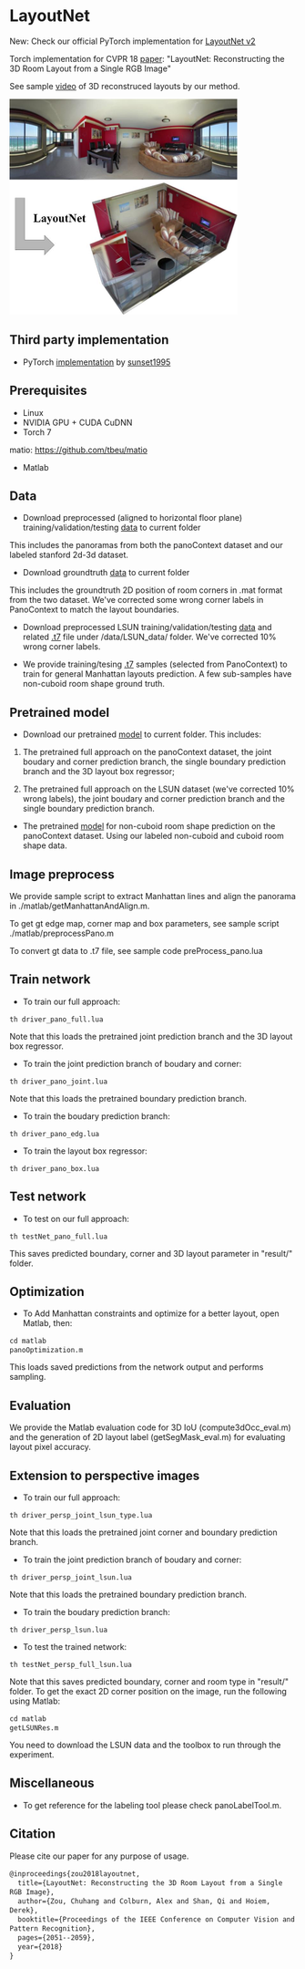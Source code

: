 # LayoutNet
New: Check our official PyTorch implementation for [LayoutNet v2](https://github.com/zouchuhang/LayoutNetv2)

Torch implementation for CVPR 18 [paper](http://openaccess.thecvf.com/content_cvpr_2018/papers/Zou_LayoutNet_Reconstructing_the_CVPR_2018_paper.pdf): "LayoutNet: Reconstructing the 3D Room Layout from a Single RGB Image"

See sample [video](https://youtu.be/WDzYXRP6XDs) of 3D reconstruced layouts by our method.

<img src='figs/teasor.jpg' width=400>

## Third party implementation
- PyTorch [implementation](https://github.com/sunset1995/pytorch-layoutnet) by [sunset1995](https://github.com/sunset1995)

## Prerequisites
- Linux
- NVIDIA GPU + CUDA CuDNN
- Torch 7

matio: https://github.com/tbeu/matio

- Matlab

## Data
- Download preprocessed (aligned to horizontal floor plane) training/validation/testing [data](https://drive.google.com/file/d/1400fSLme70jnTnsmkPk4YLDAtQA0mgTP/view?usp=sharing) to current folder

This includes the panoramas from both the panoContext dataset and our labeled stanford 2d-3d dataset.

- Download groundtruth [data](https://drive.google.com/file/d/1j91sz8Jt6Jsg198riA0ggz8Mjj4lSntx/view?usp=sharing) to current folder

This includes the groundtruth 2D position of room corners in .mat format from the two dataset. We've corrected some wrong corner labels in PanoContext to match the layout boundaries.

- Download preprocessed LSUN training/validation/testing [data](https://drive.google.com/file/d/1BSYquS7LietkRiyZMxBlqtY8uZSIsUUg/view?usp=sharing) and related [.t7](https://drive.google.com/file/d/1QO9MioPRKUBKq_sEh06-nk8xAAohzueD/view?usp=sharing) file under /data/LSUN\_data/ folder. We've corrected 10% wrong corner labels.

- We provide training/tesing [.t7](https://drive.google.com/file/d/14K8EQfwJif3WJOtwD3SzdHn7NrNmGhVm/view?usp=sharing) samples (selected from PanoContext) to train for general Manhattan layouts prediction. A few sub-samples have non-cuboid room shape ground truth.

## Pretrained model
- Download our pretrained [model](https://drive.google.com/file/d/1Z7-i48OUt6NG9VshCfPxp0gduNBFqwzh/view?usp=sharing) to current folder. This includes:

1) The pretrained full approach on the panoContext dataset, the joint boudary and corner prediction branch, the single boundary prediction branch and the 3D layout box regressor;

2) The pretrained full approach on the LSUN dataset (we've corrected 10% wrong labels), the joint boudary and corner prediction branch and the single boundary prediction branch.

- The pretrained [model](https://drive.google.com/file/d/1eqP8J1iFB3LriNxXMM2wGsP-AsMPf-6r/view?usp=sharing) for non-cuboid room shape prediction on the panoContext dataset. Using our labeled non-cuboid and cuboid room shape data.

## Image preprocess
We provide sample script to extract Manhattan lines and align the panorama in ./matlab/getManhattanAndAlign.m.

To get gt edge map, corner map and box parameters, see sample script ./matlab/preprocessPano.m

To convert gt data to .t7 file, see sample code preProcess\_pano.lua

## Train network
- To train our full approach:
```
th driver_pano_full.lua
```
Note that this loads the pretrained joint prediction branch and the 3D layout box regressor.

- To train the joint prediction branch of boudary and corner:
```
th driver_pano_joint.lua
```
Note that this loads the pretrained boundary prediction branch.

- To train the boudary prediction branch:
```
th driver_pano_edg.lua
```
- To train the layout box regressor:
```
th driver_pano_box.lua
```

## Test network
- To test on our full approach:
```
th testNet_pano_full.lua
```
This saves predicted boundary, corner and 3D layout parameter in "result/" folder.

## Optimization
- To Add Manhattan constraints and optimize for a better layout, open Matlab, then:
```
cd matlab
panoOptimization.m
```
This loads saved predictions from the network output and performs sampling.

## Evaluation

We provide the Matlab evaluation code for 3D IoU (compute3dOcc\_eval.m) and the generation of 2D layout label (getSegMask\_eval.m) for evaluating layout pixel accuracy.

## Extension to perspective images
- To train our full approach:
```
th driver_persp_joint_lsun_type.lua
```
Note that this loads the pretrained joint corner and boundary prediction branch.

- To train the joint prediction branch of boudary and corner:
```
th driver_persp_joint_lsun.lua
```
Note that this loads the pretrained boundary prediction branch.
- To train the boudary prediction branch:
```
th driver_persp_lsun.lua
```
- To test the trained network:
```
th testNet_persp_full_lsun.lua
```
Note that this saves predicted boundary, corner and room type in "result/" folder. To get the exact 2D corner position on the image, run the following using Matlab:
```
cd matlab
getLSUNRes.m
```
You need to download the LSUN data and the toolbox to run through the experiment.


## Miscellaneous
- To get reference for the labeling tool please check panoLabelTool.m.

## Citation
Please cite our paper for any purpose of usage.
```
@inproceedings{zou2018layoutnet,
  title={LayoutNet: Reconstructing the 3D Room Layout from a Single RGB Image},
  author={Zou, Chuhang and Colburn, Alex and Shan, Qi and Hoiem, Derek},
  booktitle={Proceedings of the IEEE Conference on Computer Vision and Pattern Recognition},
  pages={2051--2059},
  year={2018}
}
```
